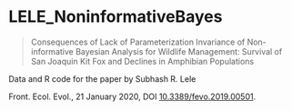 # LELE_NoninformativeBayes

> Consequences of Lack of Parameterization Invariance of Non-informative Bayesian Analysis for Wildlife Management: Survival of San Joaquin Kit Fox and Declines in Amphibian Populations

Data and R code for the paper by Subhash R. Lele

Front. Ecol. Evol., 21 January 2020, DOI [10.3389/fevo.2019.00501](https://doi.org/10.3389/fevo.2019.00501).
